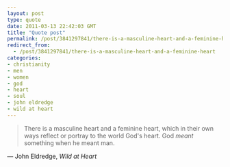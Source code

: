 ```yaml
---
layout: post
type: quote
date: 2011-03-13 22:42:03 GMT
title: "Quote post"
permalink: /post/3841297841/there-is-a-masculine-heart-and-a-feminine-heart
redirect_from: 
  - /post/3841297841/there-is-a-masculine-heart-and-a-feminine-heart
categories:
- christianity
- men
- women
- god
- heart
- soul
- john eldredge
- wild at heart
---
```

<blockquote>There is a masculine heart and a feminine heart, which in their own ways reflect or portray to the world God's heart. God <i>meant</i> something when he meant man.</blockquote>

 — John Eldredge, <i>Wild at Heart</i>